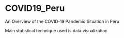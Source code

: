 # COVID19_Peru

An Overview of the COVID-19 Pandemic Situation in Peru

Main statistical technique used is data visualization


